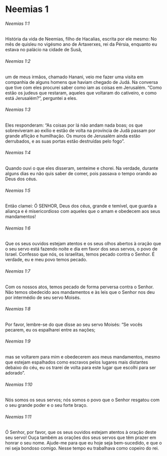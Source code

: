 # Neemias 1

###### Neemias 1:1

História da vida de Neemias, filho de Hacalias, escrita por ele mesmo: No mês de quisleu no vigésmo ano de Artaxerxes, rei da Pérsia, enquanto eu estava no palácio na cidade de Susã,

###### Neemias 1:2

um de meus irmãos, chamado Hanani, veio me fazer uma visita em companhia de alguns homens que haviam chegado de Judá. Na conversa que tive com eles procurei saber como iam as coisas em Jerusalém. “Como estão os judeus que restaram, aqueles que voltaram do cativeiro, e como está Jerusalém?”, perguntei a eles.

###### Neemias 1:3

Eles responderam: “As coisas por lá não andam nada boas; os que sobreviveram ao exílio e estão de volta na província de Judá passam por grande aflição e humilhação. Os muros de Jerusalém ainda estão derrubados, e as suas portas estão destruídas pelo fogo”.

###### Neemias 1:4

Quando ouvi o que eles disseram, senteime e chorei. Na verdade, durante alguns dias eu não quis saber de comer, pois passava o tempo orando ao Deus dos céus.

###### Neemias 1:5

Então clamei: Ó SENHOR, Deus dos céus, grande e temível, que guarda a aliança e é misericordioso com aqueles que o amam e obedecem aos seus mandamentos!

###### Neemias 1:6

Que os seus ouvidos estejam atentos e os seus olhos abertos à oração que o seu servo está fazendo noite e dia em favor dos seus servos, o povo de Israel. Confesso que nós, os israelitas, temos pecado contra o Senhor. É verdade, eu e meu povo temos pecado.

###### Neemias 1:7

Com os nossos atos, temos pecado de forma perversa contra o Senhor. Não temos obedecido aos mandamentos e às leis que o Senhor nos deu por intermédio de seu servo Moisés.

###### Neemias 1:8

Por favor, lembre-se do que disse ao seu servo Moisés: “Se vocês pecarem, eu os espalharei entre as nações;

###### Neemias 1:9

mas se voltarem para mim e obedecerem aos meus mandamentos, mesmo que estejam espalhados como escravos pelos lugares mais distantes debaixo do céu, eu os trarei de volta para este lugar que escolhi para ser adorado”.

###### Neemias 1:10

Nós somos os seus servos; nós somos o povo que o Senhor resgatou com o seu grande poder e o seu forte braço.

###### Neemias 1:11

Ó Senhor, por favor, que os seus ouvidos estejam atentos à oração deste seu servo! Ouça também as orações dos seus servos que têm prazer em honrar o seu nome. Ajude-me para que eu hoje seja bem-sucedido, e que o rei seja bondoso comigo. Nesse tempo eu trabalhava como copeiro do rei.

